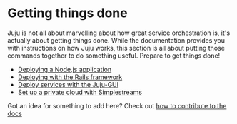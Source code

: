 # Getting things done

Juju is not all about marvelling about how great service orchestration is, it's
actually about getting things done. While the documentation provides you with
instructions on how Juju works, this section is all about putting those commands together to do something useful. Prepare to get things done!

- [Deploying a Node.js application](howto-node.html)
- [Deploying with the Rails framework](howto-rails.html)
- [Deploy services with the Juju-GUI](howto-gui-management.html)
- [Set up a private cloud with Simplestreams](howto-privatecloud.html)

Got an idea for something to add here? Check out [how to contribute to the
docs](contributing.html)
